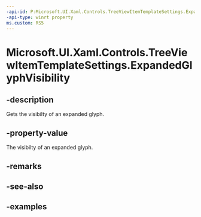 ```yaml
---
-api-id: P:Microsoft.UI.Xaml.Controls.TreeViewItemTemplateSettings.ExpandedGlyphVisibility
-api-type: winrt property
ms.custom: RS5
---
```

<!-- Property syntax.
public Visibility ExpandedGlyphVisibility { get; }
-->

# Microsoft.UI.Xaml.Controls.TreeViewItemTemplateSettings.ExpandedGlyphVisibility


## -description

Gets the visibilty of an expanded glyph.


## -property-value

The visibilty of an expanded glyph.


## -remarks


## -see-also


## -examples


